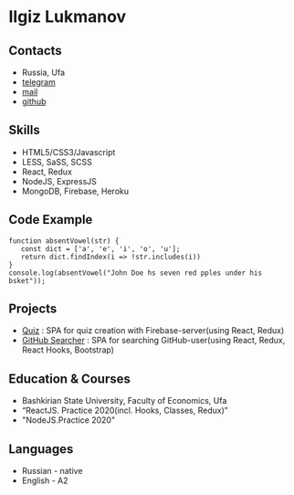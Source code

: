 # Ilgiz Lukmanov

## Contacts

- Russia, Ufa
- [telegram](https://t.me/Lukmanov87)
- [mail](mailto:lukmanovim1987@gmail.com)
- [github](https://github.com/Lukmanov87)

## Skills

- HTML5/CSS3/Javascript
- LESS, SaSS, SCSS
- React, Redux
- NodeJS, ExpressJS
- MongoDB, Firebase, Heroku

## Code Example

```
function absentVowel(str) {
   const dict = ['a', 'e', 'i', 'o', 'u'];
   return dict.findIndex(i => !str.includes(i))
}
console.log(absentVowel("John Doe hs seven red pples under his bsket"));
```

## Projects

- [Quiz](http://react-quiz-82cdf.firebaseapp.com) :
  SPA for quiz creation with Firebase-server(using React, Redux)
- [GitHub Searcher](https://lukmanov87.github.io/React-Hooks/) :
  SPA for searching GitHub-user(using React, Redux, React Hooks, Bootstrap)

## Education & Courses

- Bashkirian State University, Faculty of Economics, Ufa
- “ReactJS. Practice 2020(incl. Hooks, Classes, Redux)”
- "NodeJS.Practice 2020"

## Languages

- Russian - native
- English - A2
